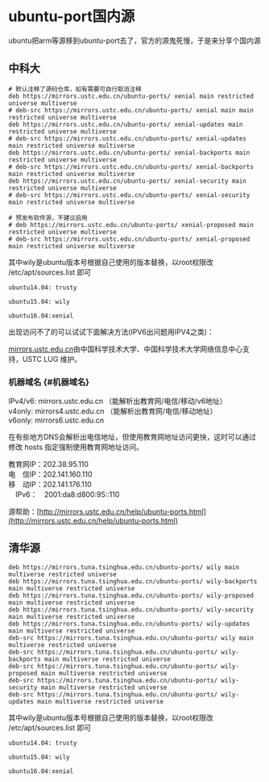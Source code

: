 # ubuntu-port国内源

ubuntu把arm等源移到ubuntu-port去了，官方的源鬼死慢，于是来分享个国内源

## 中科大

```
# 默认注释了源码仓库，如有需要可自行取消注释
deb https://mirrors.ustc.edu.cn/ubuntu-ports/ xenial main restricted universe multiverse
# deb-src https://mirrors.ustc.edu.cn/ubuntu-ports/ xenial main main restricted universe multiverse
deb https://mirrors.ustc.edu.cn/ubuntu-ports/ xenial-updates main restricted universe multiverse
# deb-src https://mirrors.ustc.edu.cn/ubuntu-ports/ xenial-updates main restricted universe multiverse
deb https://mirrors.ustc.edu.cn/ubuntu-ports/ xenial-backports main restricted universe multiverse
# deb-src https://mirrors.ustc.edu.cn/ubuntu-ports/ xenial-backports main restricted universe multiverse
deb https://mirrors.ustc.edu.cn/ubuntu-ports/ xenial-security main restricted universe multiverse
# deb-src https://mirrors.ustc.edu.cn/ubuntu-ports/ xenial-security main restricted universe multiverse

# 预发布软件源，不建议启用
# deb https://mirrors.ustc.edu.cn/ubuntu-ports/ xenial-proposed main restricted universe multiverse
# deb-src https://mirrors.ustc.edu.cn/ubuntu-ports/ xenial-proposed main restricted universe multiverse
```

其中wily是ubuntu版本号根据自己使用的版本替换，以root权限改 /etc/apt/sources.list 即可

```
ubuntu14.04: trusty

ubuntu15.04: wily

ubuntu16.04:xenial
```

出现访问不了的可以试试下面解决方法\(IPV6出问题用IPV4之类\)：

[mirrors.ustc.edu.cn](https://mirrors.ustc.edu.cn/)由中国科学技术大学、中国科学技术大学网络信息中心支持，USTC LUG 维护。

### 机器域名 {#机器域名}

IPv4/v6: mirrors.ustc.edu.cn （能解析出教育网/电信/移动/v6地址）  
v4only: mirrors4.ustc.edu.cn （能解析出教育网/电信/移动地址）  
v6only: mirrors6.ustc.edu.cn

在有些地方DNS会解析出电信地址，但使用教育网地址访问更快，这时可以通过修改 hosts 指定强制使用教育网地址访问。

教育网IP：202.38.95.110  
电　信IP：202.141.160.110  
移　动IP：202.141.176.110  
　IPv6：　2001:da8:d800:95::110

源帮助：[http://mirrors.ustc.edu.cn/help/ubuntu-ports.html](http://mirrors.ustc.edu.cn/help/ubuntu-ports.html)

## 清华源

```
deb https://mirrors.tuna.tsinghua.edu.cn/ubuntu-ports/ wily main multiverse restricted universe
deb https://mirrors.tuna.tsinghua.edu.cn/ubuntu-ports/ wily-backports main multiverse restricted universe
deb https://mirrors.tuna.tsinghua.edu.cn/ubuntu-ports/ wily-proposed main multiverse restricted universe
deb https://mirrors.tuna.tsinghua.edu.cn/ubuntu-ports/ wily-security main multiverse restricted universe
deb https://mirrors.tuna.tsinghua.edu.cn/ubuntu-ports/ wily-updates main multiverse restricted universe
deb-src https://mirrors.tuna.tsinghua.edu.cn/ubuntu-ports/ wily main multiverse restricted universe
deb-src https://mirrors.tuna.tsinghua.edu.cn/ubuntu-ports/ wily-backports main multiverse restricted universe
deb-src https://mirrors.tuna.tsinghua.edu.cn/ubuntu-ports/ wily-proposed main multiverse restricted universe
deb-src https://mirrors.tuna.tsinghua.edu.cn/ubuntu-ports/ wily-security main multiverse restricted universe
deb-src https://mirrors.tuna.tsinghua.edu.cn/ubuntu-ports/ wily-updates main multiverse restricted universe
```

其中wily是ubuntu版本号根据自己使用的版本替换，以root权限改 /etc/apt/sources.list 即可

```
ubuntu14.04: trusty

ubuntu15.04: wily

ubuntu16.04:xenial
```



